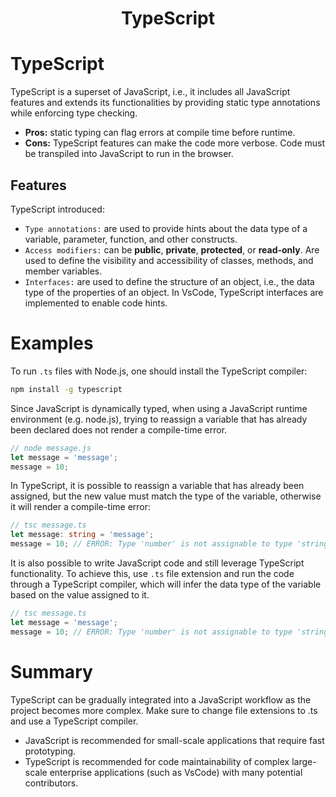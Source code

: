 <div align='center'>
  <h1>TypeScript</h1>
</div>

# TypeScript

TypeScript is a superset of JavaScript, i.e., it includes all JavaScript features and extends its functionalities by providing static type annotations while enforcing type checking.
 
- **Pros:** static typing can flag errors at compile time before runtime. 
- **Cons:** TypeScript features can make the code more verbose. Code must be transpiled into JavaScript to run in the browser.

## Features

TypeScript introduced: 

- `Type annotations:` are used to provide hints about the data type of a variable, parameter, function, and other constructs.
- `Access modifiers:` can be **public**, **private**, **protected**, or **read-only**. Are used to define the visibility and accessibility of classes, methods, and member variables.
- `Interfaces:` are used to define the structure of an object, i.e., the data type of the properties of an object. In VsCode, TypeScript interfaces are implemented to enable code hints.

# Examples

To run `.ts` files with Node.js, one should install the TypeScript compiler:
```bash
npm install -g typescript
```

Since JavaScript is dynamically typed, when using a JavaScript runtime environment (e.g. node.js), trying to reassign a variable that has already been declared does not render a compile-time error.

```javascript
// node message.js
let message = 'message';
message = 10;
```

In TypeScript, it is possible to reassign a variable that has already been assigned, but the new value must match the type of the variable, otherwise it will render a compile-time error:

```typescript
// tsc message.ts
let message: string = 'message';
message = 10; // ERROR: Type 'number' is not assignable to type 'string'.
```

It is also possible to write JavaScript code and still leverage TypeScript functionality. To achieve this, use `.ts` file extension and run the code through a TypeScript compiler, which will infer the data type of the variable based on the value assigned to it.

```javascript
// tsc message.ts
let message = 'message';
message = 10; // ERROR: Type 'number' is not assignable to type 'string'.
```

# Summary

TypeScript can be gradually integrated into a JavaScript workflow as the project becomes more complex. Make sure to change file extensions to .ts and use a TypeScript compiler.

- JavaScript is recommended for small-scale applications that require fast prototyping. 
- TypeScript is recommended for code maintainability of complex large-scale enterprise applications (such as VsCode) with many potential contributors.

